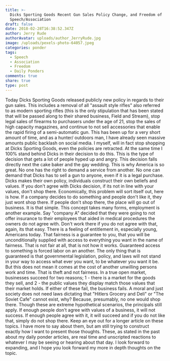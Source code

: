 ```yaml
---
title: >-
  Dicks Sporting Goods Recent Gun Sales Policy Change, and Freedom of
  Speech/Association
draft: false
date: 2018-02-28T16:38:52.347Z
author: Jerry Rude
authorAvatar: uploads/author_JerryRude.jpg
image: /uploads/pexels-photo-64057.jpeg
categories: ponder
tags:
  - Speech
  - Association
  - Freedom
  - Daily Ponders
comments: true
share: true
type: post
---
```

Today Dicks Sporting Goods released publicly new policy in regards to their gun sales. This includes a removal of all "assault style rifles" also referred to as modern sporting rifles (this is the only stipulation that has been stated that will be passed along to their shared business, Field and Stream), stop legal sales of firearms to purchasers under the age of 21, stop the sales of high capacity magazines, and continue to not sell accessories that enable the rapid firing of a semi-automatic gun. This has been up for a very short amount of time, and as a hunter/ outdoors man, I have already seen massive amounts public backlash on social media. I myself, will in fact stop shopping at Dicks Sporting Goods, even the policies are retracted. At the same time I 100% stand behind Dicks in their decision to do this. This is the type of decision that gets a lot of people hyped up and angry. This decision falls directly next the cake baker and the gay wedding. This is why America is so great. No one has the right to demand a service from another. No one can demand that Dicks has to sell a gun to anyone, even if it is a legal purchase. Dicks makes their own policy, individuals construct their own beliefs and values. If you don't agree with Dicks decision, if its not in line with your values, don't shop there. Economically, this problem will sort itself out, here is how. If a company decides to do something and people don't like it, they just wont shop there. If people don't shop there, the place will go out of business. It is that simple. This concept takes many forms, employment is another example. Say "company A" decided that they were going to not offer insurance to their employees that aided in medical procedures the owners do not agree with. Don't work there if you do not agree with that, again, its that easy. There is a feeling of entitlement in, especially young, Americans today. That fairness is a guarantee to you, that you will be unconditionally supplied with access to everything you want in the name of fairness. That is not fair at all, that is not how it works. Guaranteed access to something is forced labor on an another. The only thing that is guaranteed is that governmental legislation, policy, and laws will not stand in your way to access what ever you want, to be whatever you want it be. But this does not mean it comes at the cost of another unwilling persons work and time. That is theft and not fairness. In a true open market, businesses succeed for two reasons; 1 - there is a market for the goods they sell, and 2 - the public values they display match those values that their market holds. If either of these fail, the business fails. A moral and just society does not need laws dictating that "Hitlers Grocery and Deli" or "The Soviet Cafe" cannot exist, why? Because, presumably, no one would shop there. Though these are extreme hypothetical scenarios, the principals still apply. If enough people don't agree with values of a business, it will not success. If enough people agree with it, it will succeed and if you do not like that, simply do not shop there. Keep an eye out for a longer article on these topics. I have more to say about them, but am still trying to construct exactly how I want to present those thoughts. These, as stated in the past about my daily ponder articles, are real time and unscripted reactions to whatever I may be seeing or hearing about that day. I look forward to expanding, and I hope you look forward my more in depth thoughts on the topic. 
